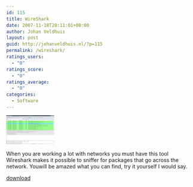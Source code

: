 ```yaml
---
id: 115
title: WireShark
date: 2007-11-18T20:11:01+00:00
author: Johan Veldhuis
layout: post
guid: http://johanveldhuis.nl/?p=115
permalink: /wireshark/
ratings_users:
  - "0"
ratings_score:
  - "0"
ratings_average:
  - "0"
categories:
  - Software
---
```

[![WireShark](/wp-content/uploads/2008/03/wireshark.thumbnail.jpg)](/wp-content/uploads/2008/03/wireshark.jpg "WireShark")

When you are working a lot with networks you must have this tool Wireshark makes it possible to sniffer for packages that go across the network. Youwill be amazed what you can find, try it yourself I would say.

<a title="WireShark" href="http://www.wireshark.org" target="_blank">download</a>